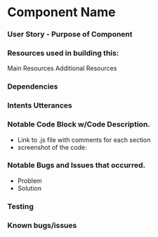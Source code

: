 # Component Name

### User Story - Purpose of Component

### Resources used in building this:
Main Resources
Additional Resources

### Dependencies

### Intents Utterances

### Notable Code Block w/Code Description.
- Link to .js file with comments for each section
- screenshot of the code:

### Notable Bugs and Issues that occurred.
- Problem
- Solution

### Testing

### Known bugs/issues